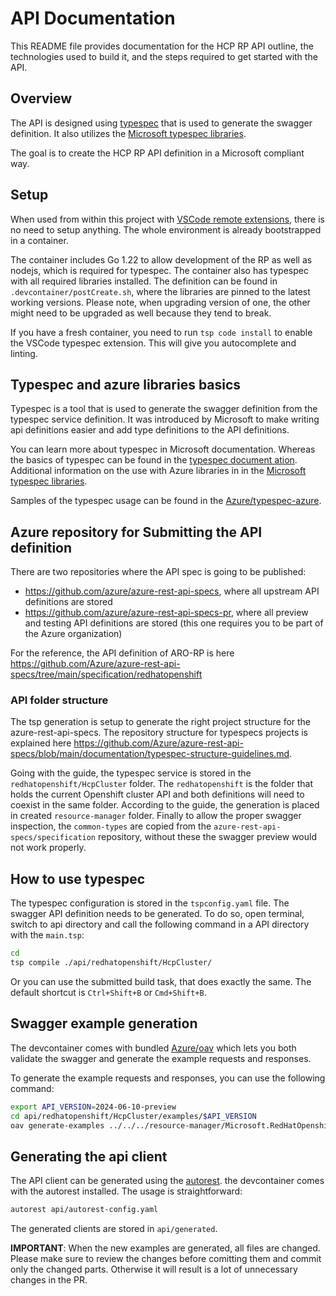 # API Documentation

This README file provides documentation for the HCP RP API outline, the technologies used to build it, and the steps required to get started with the API.

## Overview

The API is designed using [typespec](https://typespec.io/) that is used to generate the swagger definition.
It also utilizes the [Microsoft typespec libraries](https://azure.github.io/typespec-azure/).

The goal is to create the HCP RP API definition in a Microsoft compliant way.


## Setup

When used from within this project with [VSCode remote extensions](https://marketplace.visualstudio.com/items?itemName=ms-vscode-remote.vscode-remote-extensionpack),
there is no need to setup anything. The whole environment is already bootstrapped in a container.

The container includes Go 1.22 to allow development of the RP as well as
nodejs, which is required for typespec. The container also has typespec with all required libraries installed. The definition can be found in `.devcontainer/postCreate.sh`, where the libraries are pinned to the latest working versions. Please note, when upgrading version of one, the other might need to be upgraded as well because they tend to break.

If you have a fresh container, you need to run `tsp code install` to enable the VSCode typespec extension. This will give you autocomplete and linting.


## Typespec and azure libraries basics

Typespec is a tool that is used to generate the swagger definition from the typespec service definition. It was introduced by Microsoft to make writing api definitions easier and add type definitions to the API definitions.

You can learn more about typespec in Microsoft documentation.
Whereas the basics of typespec can be found in the [typespec document ation](https://typespec.io/docs/getting-started).
Additional information on the use with Azure libraries in in the [Microsoft typespec libraries](https://azure.github.io/typespec-azure/docs/getstarted/createproject).

Samples of the typespec usage can be found in the [Azure/typespec-azure](https://github.com/Azure/typespec-azure/tree/main/packages/samples/specs/resource-manager).


## Azure repository for Submitting the API definition

There are two repositories where the API spec is going to be published:

- https://github.com/azure/azure-rest-api-specs, where all upstream API definitions are stored
- https://github.com/azure/azure-rest-api-specs-pr, where all preview and testing API definitions are stored (this one requires you to be part of the Azure organization)

For the reference, the API definition of ARO-RP is here https://github.com/Azure/azure-rest-api-specs/tree/main/specification/redhatopenshift


### API folder structure

The tsp generation is setup to generate the right project structure for the azure-rest-api-specs. The
repository structure for typespecs projects is explained here https://github.com/Azure/azure-rest-api-specs/blob/main/documentation/typespec-structure-guidelines.md.

Going with the guide, the typespec service is stored in the `redhatopenshift/HcpCluster` folder. The `redhatopenshift` is the folder
that holds the current Openshift cluster API and both definitions will need to coexist in the same folder. According to the guide,
the generation is placed in created `resource-manager` folder. Finally to allow the proper swagger inspection, the `common-types` are copied from the `azure-rest-api-specs/specification` repository, without these the swagger preview would not work properly.


## How to use typespec

The typespec configuration is stored in the `tspconfig.yaml` file. The swagger API definition needs to be generated.
To do so, open terminal, switch to api directory and call the following command in a API directory with the `main.tsp`:

```bash
cd 
tsp compile ./api/redhatopenshift/HcpCluster/
```

Or you can use the submitted build task, that does exactly the same. The default shortcut is `Ctrl+Shift+B` or `Cmd+Shift+B`.

## Swagger example generation

The devcontainer comes with bundled [Azure/oav](https://github.com/Azure/oav) which lets you both
validate the swagger and generate the example requests and responses.

To generate the example requests and responses, you can use the following command:

```bash
export API_VERSION=2024-06-10-preview
cd api/redhatopenshift/HcpCluster/examples/$API_VERSION
oav generate-examples ../../../resource-manager/Microsoft.RedHatOpenshift/preview/$API_VERSION/openapi.json
```

## Generating the api client

The API client can be generated using the [autorest](https://github.com/Azure/autorest).
the devcontainer comes with the autorest installed. The usage is straightforward:

```bash
autorest api/autorest-config.yaml
```

The generated clients are stored in `api/generated`.

**IMPORTANT**: When the new examples are generated, all files are changed. Please make sure to review the changes before comitting them
and commit only the changed parts. Otherwise it will result is a lot of unnecessary changes in the PR.